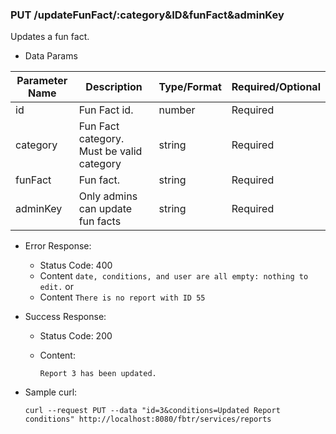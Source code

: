 ### PUT /updateFunFact/:category&ID&funFact&adminKey

  Updates a fun fact.

* Data Params

| Parameter Name | Description | Type/Format | Required/Optional |
| ---------------| ----------- | ----------- |   -------- |
| id | Fun Fact id. | number | Required|
| category| Fun Fact category. Must be valid category | string |  Required |
| funFact| Fun fact. | string | Required |
| adminKey| Only admins can update fun facts | string | Required |


* Error Response:
    * Status Code: 400
    * Content `date, conditions, and user are all empty: nothing to edit.`
    or
    * Content `There is no report with ID 55`

* Success Response:

  * Status Code: 200 
  * Content:

	 ```
	Report 3 has been updated.
	```

* Sample curl: 

	```
	curl --request PUT --data "id=3&conditions=Updated Report conditions" http://localhost:8080/fbtr/services/reports
	```

